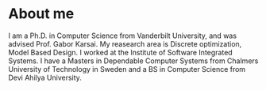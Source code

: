 # About me 
I am a Ph.D. in Computer Science from Vanderbilt University, and was advised
Prof. Gabor Karsai. My reasearch area is Discrete optimization, Model Based Design. I worked at the Institute of Software Integrated Systems. I have a Masters in Dependable Computer Systems from Chalmers University of Technology in Sweden and a BS in Computer Science from Devi Ahilya University. 
